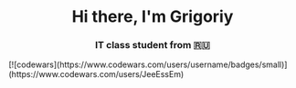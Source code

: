 <h1 align="center">Hi there, I'm Grigoriy
<h3 align="center">IT class student from 🇷🇺</h3>
[![codewars](https://www.codewars.com/users/username/badges/small)](https://www.codewars.com/users/JeeEssEm) 
